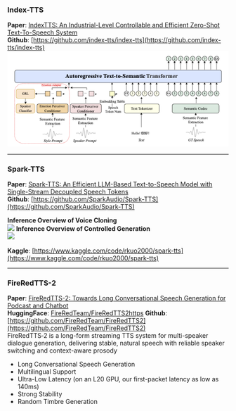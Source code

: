 ### Index-TTS
**Paper**: [IndexTTS: An Industrial-Level Controllable and Efficient Zero-Shot Text-To-Speech System](https://arxiv.org/abs/2502.05512)<br>
**Github**: [https://github.com/index-tts/index-tts](https://github.com/index-tts/index-tts)<br>
![](https://github.com/index-tts/index-tts/raw/main/assets/IndexTTS2.png)

---
### Spark-TTS
**Paper**: [Spark-TTS: An Efficient LLM-Based Text-to-Speech Model with Single-Stream Decoupled Speech Tokens](https://arxiv.org/abs/2503.01710)<br>
**Github**: [https://github.com/SparkAudio/Spark-TTS](https://github.com/SparkAudio/Spark-TTS)<br>

**Inference Overview of Voice Cloning** <br>
![](https://github.com/SparkAudio/Spark-TTS/raw/main/src/figures/infer_voice_cloning.png)
**Inference Overview of Controlled Generation** <br>
![](https://github.com/SparkAudio/Spark-TTS/raw/main/src/figures/infer_control.png)

**Kaggle**: [https://www.kaggle.com/code/rkuo2000/spark-tts](https://www.kaggle.com/code/rkuo2000/spark-tts)<br>

---
### FireRedTTS-2
**Paper**: [FireRedTTS-2: Towards Long Conversational Speech Generation for Podcast and Chatbot](https://arxiv.org/abs/2509.02020)<br>
**HuggingFace**: [FireRedTeam/FireRedTTS2https](https://huggingface.co/FireRedTeam/FireRedTTS2)
**Github**: [https://github.com/FireRedTeam/FireRedTTS2](https://github.com/FireRedTeam/FireRedTTS2)<br>
FireRedTTS‑2 is a long-form streaming TTS system for multi-speaker dialogue generation, delivering stable, natural speech with reliable speaker switching and context-aware prosody<br>
* Long Conversational Speech Generation
* Multilingual Support
* Ultra-Low Latency (on an L20 GPU, our first-packet latency as low as 140ms)
* Strong Stability
* Random Timbre Generation
  
